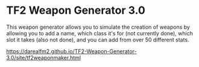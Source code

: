 # TF2 Weapon Generator 3.0
This weapon generator allows you to simulate the creation of weapons by allowing you to add a name, which class it's for (not currently done), which slot it takes (also not done), and you can add from over 50 different stats.

https://darealfm2.github.io/TF2-Weapon-Generator-3.0/site/tf2weaponmaker.html
